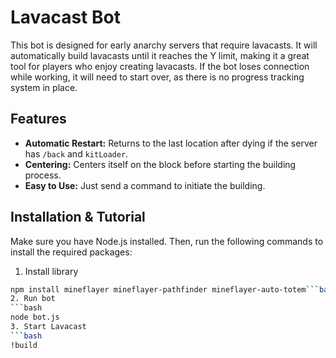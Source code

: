 # Lavacast Bot

This bot is designed for early anarchy servers that require lavacasts. It will automatically build lavacasts until it reaches the Y limit, making it a great tool for players who enjoy creating lavacasts. If the bot loses connection while working, it will need to start over, as there is no progress tracking system in place.

## Features

- **Automatic Restart:** Returns to the last location after dying if the server has `/back` and `kitLoader`.
- **Centering:** Centers itself on the block before starting the building process.
- **Easy to Use:** Just send a command to initiate the building.

## Installation & Tutorial

Make sure you have Node.js installed. Then, run the following commands to install the required packages:
1. Install library
```bash
npm install mineflayer mineflayer-pathfinder mineflayer-auto-totem```bash
2. Run bot
```bash
node bot.js
3. Start Lavacast
```bash
!build

